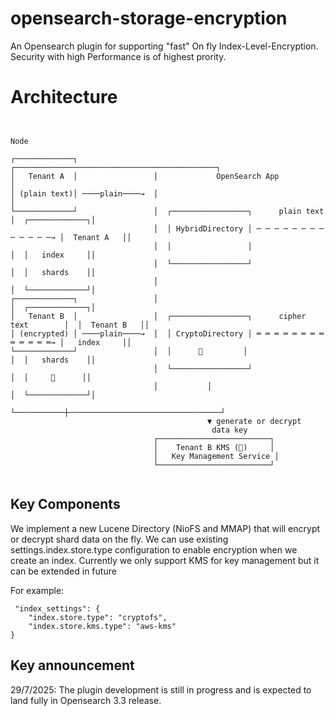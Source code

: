 # opensearch-storage-encryption

An Opensearch plugin for supporting "fast" On fly Index-Level-Encryption. Security with high Performance is of highest 
prority. 


# Architecture

```


Node 

┌─────────────┐                 ┌─────────────────────────────────────────────┐                 
│   Tenant A  │                 │             OpenSearch App                  │                                      
│ (plain text)│ ────plain────→  │                                             │                                            
└─────────────┘                 │  ┌─────────────────┐      plain text        │  ┌─────────────┐│                            
                                │  │ HybridDirectory │ ─ ─ ─ ─ ─ ─ ─ ─ ─ ─ ─ ─ ─→ │  Tenant A   ││
                                │  │                 │                         │  │   index     ││
                                │  └─────────────────┘                         │  │   shards    ││
                                │                                              │  └─────────────┘│
┌─────────────┐                 │                                              │  ┌─────────────┐│
│   Tenant B  │                 │  ┌─────────────────┐      cipher text        │  │  Tenant B   ││
│ (encrypted) │ ────plain────→  │  │ CryptoDirectory │ ═ ═ ═ ═ ═ ═ ═ ═ ═ ═ ═ ═ ═→ │   index     ││
└─────────────┘                 │  │      🔑         │                         │  │   shards    ││
                                │  └─────────────────┘                         │  │     🔑      ││
                                │           │                                  │  └─────────────┘│
                                └───────────┼──────────────────────────────────┘                 
                                            ▼ generate or decrypt                               
                                             data key                                           
                                ┌─────────────────────────┐                                     
                                │    Tenant B KMS (🔐)     │                                     
                                │   Key Management Service │                                     
                                └─────────────────────────┘                                     
                                                                                               

```



## Key Components

We implement a new Lucene Directory (NioFS and MMAP) that will encrypt or decrypt shard data on the fly. We can use existing settings.index.store.type configuration to enable encryption when we create an index. Currently we only support KMS for key management but it can be extended in future

For example:

```
 "index_settings": {
    "index.store.type": "cryptofs",
    "index.store.kms.type": "aws-kms"
}

```

## Key announcement  

29/7/2025: The plugin development is still in progress and is expected to land fully in Opensearch 3.3 release.

